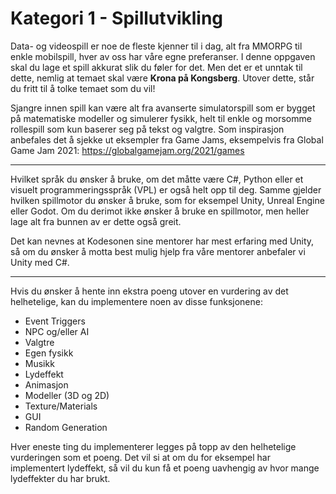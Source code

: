# Kategori 1 - Spillutvikling
Data- og videospill er noe de fleste kjenner til i dag, alt fra MMORPG til enkle mobilspill, hver av oss har våre egne preferanser. I denne oppgaven skal du lage et spill akkurat slik du føler for det. Men det er et unntak til dette, nemlig at temaet skal være **Krona på Kongsberg**. Utover dette, står du fritt til å tolke temaet som du vil! 

Sjangre innen spill kan være alt fra avanserte simulatorspill som er bygget på matematiske modeller og simulerer fysikk, helt til enkle og morsomme rollespill som kun baserer seg på tekst og valgtre. Som inspirasjon anbefales det å sjekke ut eksempler fra Game Jams, eksempelvis fra Global Game Jam 2021: https://globalgamejam.org/2021/games

___

Hvilket språk du ønsker å bruke, om det måtte være C#, Python eller et visuelt programmeringsspråk (VPL) er også helt opp til deg. Samme gjelder hvilken spillmotor du ønsker å bruke, som for eksempel Unity, Unreal Engine eller Godot. Om du derimot ikke ønsker å bruke en spillmotor, men heller lage alt fra bunnen av er dette også greit.

Det kan nevnes at Kodesonen sine mentorer har mest erfaring med Unity, så om du ønsker å motta best mulig hjelp fra våre mentorer anbefaler vi Unity med C#.

____

Hvis du ønsker å hente inn ekstra poeng utover en vurdering av det helhetelige, kan du implementere noen av disse funksjonene:

- Event Triggers
- NPC og/eller AI
- Valgtre
- Egen fysikk
- Musikk
- Lydeffekt
- Animasjon
- Modeller (3D og 2D)
- Texture/Materials
- GUI
- Random Generation

Hver eneste ting du implementerer legges på topp av den helhetelige vurderingen som et poeng. Det vil si at om du for eksempel har implementert lydeffekt, så vil du kun få et poeng uavhengig av hvor mange lydeffekter du har brukt. 
